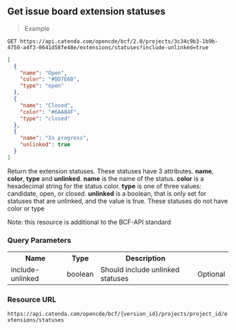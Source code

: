 ## Get issue board extension statuses

> Example

```http
GET https://api.catenda.com/opencde/bcf/2.0/projects/3c34c9b3-1b9b-4750-a4f3-0641d58fe48e/extensions/statuses?include-unlinked=true
```

```json
[
  {
    "name": "Open",
    "color": "#DD7E6B",
    "type": "open"
  },
  {
    "name": "Closed",
    "color": "#6AA84F",
    "type": "closed"
  },
  {
    "name": "In progress",
    "unlinked": true
  }
]
```

Return the extension statuses. These statuses have 3 attributes. **name**, **color**, **type** and **unlinked**.
**name** is the name of the status.
**color** is a hexadecimal string for the status color.
**type** is one of three values: candidate, open, or closed.
**unlinked** is a boolean, that is only set for statuses that are unlinked, and the value is true. These statuses do not have color or type

Note: this resource is additional to the BCF-API standard

### Query Parameters

<table class="table">
    <tr><th>Name</th><th>Type</th><th>Description</th><th></th></tr>
    <tr>
        <td>include-unlinked</td>
        <td>boolean</td>
        <td>Should include unlinked statuses</td>
        <td>Optional</td>
    </tr>
</table>

### Resource URL

`https://api.catenda.com/opencde/bcf/{version_id}/projects/project_id/extensions/statuses`
